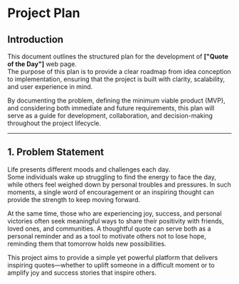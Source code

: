 # Project Plan

## Introduction

This document outlines the structured plan for the development of **["Quote of the Day"]** web page.  
The purpose of this plan is to provide a clear roadmap from idea conception to implementation, ensuring that the project is built with clarity, scalability, and user experience in mind.

By documenting the problem, defining the minimum viable product (MVP), and considering both immediate and future requirements, this plan will serve as a guide for development, collaboration, and decision-making throughout the project lifecycle.

---

## 1. Problem Statement

Life presents different moods and challenges each day.  
Some individuals wake up struggling to find the energy to face the day, while others feel weighed down by personal troubles and pressures. In such moments, a single word of encouragement or an inspiring thought can provide the strength to keep moving forward.

At the same time, those who are experiencing joy, success, and personal victories often seek meaningful ways to share their positivity with friends, loved ones, and communities. A thoughtful quote can serve both as a personal reminder and as a tool to motivate others not to lose hope, reminding them that tomorrow holds new possibilities.

This project aims to provide a simple yet powerful platform that delivers inspiring quotes—whether to uplift someone in a difficult moment or to amplify joy and success stories that inspire others.
